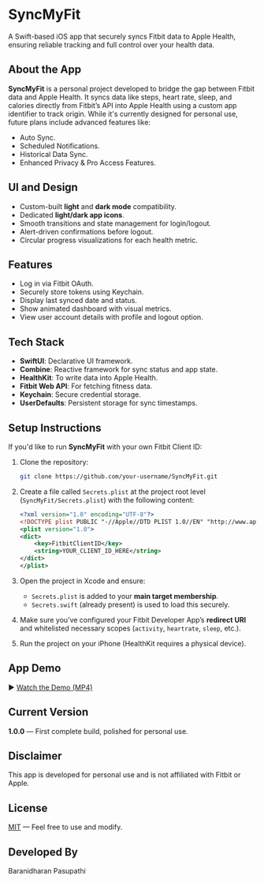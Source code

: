 # SyncMyFit

A Swift-based iOS app that securely syncs Fitbit data to Apple Health, ensuring reliable tracking and full control over your health data.

## About the App

**SyncMyFit** is a personal project developed to bridge the gap between Fitbit data and Apple Health. It syncs data like steps, heart rate, sleep, and calories directly from Fitbit’s API into Apple Health using a custom app identifier to track origin. While it's currently designed for personal use, future plans include advanced features like:

- Auto Sync.
- Scheduled Notifications.
- Historical Data Sync.
- Enhanced Privacy & Pro Access Features.

## UI and Design

- Custom-built **light** and **dark mode** compatibility.
- Dedicated **light/dark app icons**.
- Smooth transitions and state management for login/logout.
- Alert-driven confirmations before logout.
- Circular progress visualizations for each health metric.

## Features

- Log in via Fitbit OAuth.
- Securely store tokens using Keychain.
- Display last synced date and status.
- Show animated dashboard with visual metrics.
- View user account details with profile and logout option.

## Tech Stack

- **SwiftUI**: Declarative UI framework.
- **Combine**: Reactive framework for sync status and app state.
- **HealthKit**: To write data into Apple Health.
- **Fitbit Web API**: For fetching fitness data.
- **Keychain**: Secure credential storage.
- **UserDefaults**: Persistent storage for sync timestamps.

## Setup Instructions

If you'd like to run **SyncMyFit** with your own Fitbit Client ID:

1. Clone the repository:
    ```bash
    git clone https://github.com/your-username/SyncMyFit.git
    ```

2. Create a file called `Secrets.plist` at the project root level (`SyncMyFit/Secrets.plist`) with the following content:
    ```xml
    <?xml version="1.0" encoding="UTF-8"?>
    <!DOCTYPE plist PUBLIC "-//Apple//DTD PLIST 1.0//EN" "http://www.apple.com/DTDs/PropertyList-1.0.dtd">
    <plist version="1.0">
    <dict>
        <key>FitbitClientID</key>
        <string>YOUR_CLIENT_ID_HERE</string>
    </dict>
    </plist>
    ```

3. Open the project in Xcode and ensure:
    - `Secrets.plist` is added to your **main target membership**.
    - `Secrets.swift` (already present) is used to load this securely.

4. Make sure you’ve configured your Fitbit Developer App’s **redirect URI** and whitelisted necessary scopes (`activity`, `heartrate`, `sleep`, etc.).

5. Run the project on your iPhone (HealthKit requires a physical device).

## App Demo

▶️ [Watch the Demo (MP4)](https://youtube.com/shorts/9JEEu1LknRA)

## Current Version

**1.0.0** — First complete build, polished for personal use.

## Disclaimer

This app is developed for personal use and is not affiliated with Fitbit or Apple.

## License

[MIT](LICENSE) — Feel free to use and modify.

## Developed By

Baranidharan Pasupathi
